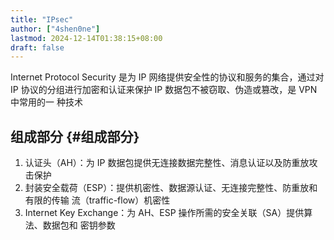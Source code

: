 ```yaml
---
title: "IPsec"
author: ["4shen0ne"]
lastmod: 2024-12-14T01:38:15+08:00
draft: false
---
```


Internet Protocol Security 是为 IP 网络提供安全性的协议和服务的集合，通过对 IP
协议的分组进行加密和认证来保护 IP 数据包不被窃取、伪造或篡改，是 VPN 中常用的一
种技术


## 组成部分 {#组成部分}

1.  认证头（AH）：为 IP 数据包提供无连接数据完整性、消息认证以及防重放攻击保护
2.  封装安全载荷（ESP）：提供机密性、数据源认证、无连接完整性、防重放和有限的传输
    流（traffic-flow）机密性
3.  Internet Key Exchange：为 AH、ESP 操作所需的安全关联（SA）提供算法、数据包和
    密钥参数
